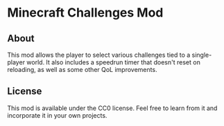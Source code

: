 # Minecraft Challenges Mod

## About

This mod allows the player to select various challenges tied to a single-player world. It also includes a speedrun timer that doesn't reset on reloading, as well as some other QoL improvements.

## License

This mod is available under the CC0 license. Feel free to learn from it and incorporate it in your own projects.
